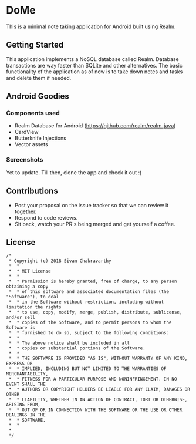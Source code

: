 # DoMe
This is a minimal note taking application for Android built using Realm.

## Getting Started
This application implements a NoSQL database called Realm. Database transactions are way faster than SQLite and other alternatives. The basic functionality of the application as of now is to take down notes and tasks and delete them if needed.

## Android Goodies

### Components used
* Realm Database for Android (https://github.com/realm/realm-java)
* CardView
* Butterknife Injections
* Vector assets

### Screenshots

Yet to update. Till then, clone the app and check it out :)

## Contributions
* Post your proposal on the issue tracker so that we can review it together.
* Respond to code reviews.
* Sit back, watch your PR's being merged and get yourself a coffee.

## License
```
/*
 * Copyright (c) 2018 Sivan Chakravarthy
 *  *
 *  * MIT License
 *  *
 *  * Permission is hereby granted, free of charge, to any person obtaining a copy
 *  * of this software and associated documentation files (the "Software"), to deal
 *  * in the Software without restriction, including without limitation the rights
 *  * to use, copy, modify, merge, publish, distribute, sublicense, and/or sell
 *  * copies of the Software, and to permit persons to whom the Software is
 *  * furnished to do so, subject to the following conditions:
 *  *
 *  * The above notice shall be included in all
 *  * copies or substantial portions of the Software.
 *  *
 *  * THE SOFTWARE IS PROVIDED "AS IS", WITHOUT WARRANTY OF ANY KIND, EXPRESS OR
 *  * IMPLIED, INCLUDING BUT NOT LIMITED TO THE WARRANTIES OF MERCHANTABILITY,
 *  * FITNESS FOR A PARTICULAR PURPOSE AND NONINFRINGEMENT. IN NO EVENT SHALL THE
 *  * AUTHORS OR COPYRIGHT HOLDERS BE LIABLE FOR ANY CLAIM, DAMAGES OR OTHER
 *  * LIABILITY, WHETHER IN AN ACTION OF CONTRACT, TORT OR OTHERWISE, ARISING FROM,
 *  * OUT OF OR IN CONNECTION WITH THE SOFTWARE OR THE USE OR OTHER DEALINGS IN THE
 *  * SOFTWARE.
 *  *
 *
 */
```